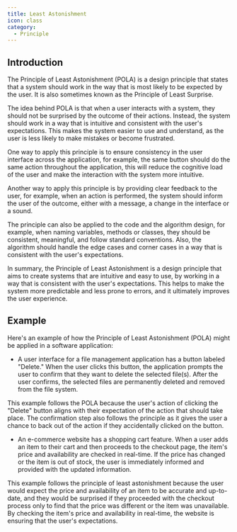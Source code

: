 ```yaml
---
title: Least Astonishment
icon: class
category:
  - Principle
---
```


## Introduction

The Principle of Least Astonishment (POLA) is a design principle that states that a system should work in the way that is most likely to be expected by the user. It is also sometimes known as the Principle of Least Surprise.

The idea behind POLA is that when a user interacts with a system, they should not be surprised by the outcome of their actions. Instead, the system should work in a way that is intuitive and consistent with the user's expectations. This makes the system easier to use and understand, as the user is less likely to make mistakes or become frustrated.

One way to apply this principle is to ensure consistency in the user interface across the application, for example, the same button should do the same action throughout the application, this will reduce the cognitive load of the user and make the interaction with the system more intuitive.

Another way to apply this principle is by providing clear feedback to the user, for example, when an action is performed, the system should inform the user of the outcome, either with a message, a change in the interface or a sound.

The principle can also be applied to the code and the algorithm design, for example, when naming variables, methods or classes, they should be consistent, meaningful, and follow standard conventions. Also, the algorithm should handle the edge cases and corner cases in a way that is consistent with the user's expectations.

In summary, the Principle of Least Astonishment is a design principle that aims to create systems that are intuitive and easy to use, by working in a way that is consistent with the user's expectations. This helps to make the system more predictable and less prone to errors, and it ultimately improves the user experience.

## Example

Here's an example of how the Principle of Least Astonishment (POLA) might be applied in a software application:

- A user interface for a file management application has a button labeled "Delete." When the user clicks this button, the application prompts the user to confirm that they want to delete the selected file(s). After the user confirms, the selected files are permanently deleted and removed from the file system.

This example follows the POLA because the user's action of clicking the "Delete" button aligns with their expectation of the action that should take place. The confirmation step also follows the principle as it gives the user a chance to back out of the action if they accidentally clicked on the button.

- An e-commerce website has a shopping cart feature. When a user adds an item to their cart and then proceeds to the checkout page, the item's price and availability are checked in real-time. If the price has changed or the item is out of stock, the user is immediately informed and provided with the updated information.

This example follows the principle of least astonishment because the user would expect the price and availability of an item to be accurate and up-to-date, and they would be surprised if they proceeded with the checkout process only to find that the price was different or the item was unavailable. By checking the item's price and availability in real-time, the website is ensuring that the user's expectations.
